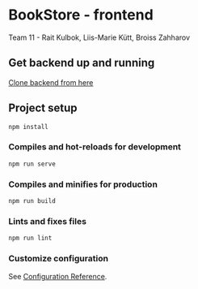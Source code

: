 # BookStore - frontend

Team 11 - Rait Kulbok, Liis-Marie Kütt, Broiss Zahharov

## Get backend up and running
[Clone backend from here](https://gitlab.cs.ttu.ee/rakulb/iti0203-2020-backend-team11-bookstore)

## Project setup
```
npm install
```

### Compiles and hot-reloads for development
```
npm run serve
```

### Compiles and minifies for production
```
npm run build
```

### Lints and fixes files
```
npm run lint
```

### Customize configuration
See [Configuration Reference](https://cli.vuejs.org/config/).
